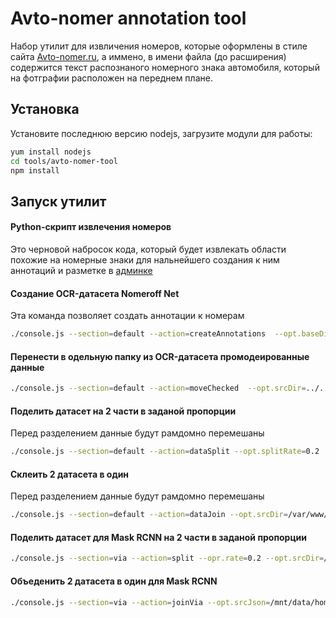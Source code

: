 Avto-nomer annotation tool
==========================

Набор утилит для извличения номеров, которые оформлены в стиле сайта [Avto-nomer.ru](Avto-nomer.ru), 
а иммено, в имени файла (до расширения) содержится текст распознаного номерного знака автомобиля, который на фотграфии 
расположен на переднем плане. 

## Установка
Установите последнюю версию nodejs, загрузите модули для работы:
```bash
yum install nodejs
cd tools/avto-nomer-tool
npm install
```



## Запуск утилит

#### Python-скрипт извлечения номеров
Это черновой набросок кода, который будет извлекать области похожие на номерные знаки для нальнейшего создания к ним 
аннотаций и разметке в [админке](https://github.com/ria-com/nomeroff-net/tree/master/moderation)  


#### Создание OCR-датасета Nomeroff Net
Эта команда позволяет создать аннотации к номерам
```bash
./console.js --section=default --action=createAnnotations  --opt.baseDir=../../datasets/ocr/kz/kz2
```

#### Перенести в одельную папку из OCR-датасета промодеированные данные
```bash
./console.js --section=default --action=moveChecked  --opt.srcDir=../../datasets/ocr/kz/draft --opt.targetDir=../../datasets/ocr/kz/checked  
```


#### Поделить датасет на 2 части в заданой пропорции
Перед разделением данные будут рамдомно перемешаны
```bash
./console.js --section=default --action=dataSplit --opt.splitRate=0.2  --opt.srcDir=../../datasets/ocr/draft --opt.targetDir=../../datasets/ocr/test  
```

#### Склеить 2 датасета в один
Перед разделением данные будут рамдомно перемешаны
```bash
./console.js --section=default --action=dataJoin --opt.srcDir=/var/www/html2/js/nomeroff-net_2/datasets/ocr/ge2/ge  --opt.srcDir=/var/www/html2/js/nomeroff-net_2/datasets/ocr/ge2/ge.ok     --opt.targetDir=--opt.srcDir=/var/www/html2/js/nomeroff-net_2/datasets/ocr/ge2/target  
```




#### Поделить датасет для Mask RCNN на 2 части в заданой пропорции
```bash
./console.js --section=via --action=split --opr.rate=0.2 --opt.srcDir=/mnt/data/home/nn/datasets/autoriaNumberplateDataset-2019-06-07/draft --opt.targetDir=/mnt/data/home/nn/datasets/autoriaNumberplateDataset-2019-06-07 --opt.viaFile=via_region_data.json```
```

#### Объеденить 2 датасета в один для Mask RCNN
```bash
./console.js --section=via --action=joinVia --opt.srcJson=/mnt/data/home/nn/datasets/autoriaNumberplateDataset-2019-06-11/src1/via_data_ria_1_full.json --opt.srcJson=/mnt/data/home/nn/datasets/autoriaNumberplateDataset-2019-06-11/src2/via_data_ria2.json --opt.targetDir=/mnt/data/home/nn/datasets/autoriaNumberplateDataset-2019-06-11/target --opt.viaFile=via_region_data.json
```


